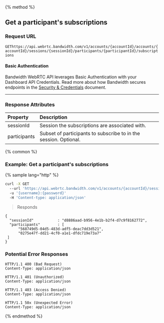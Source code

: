 {% method %}

## Get a participant's subscriptions


### Request URL
<code class="get">GET</code>`https://api.webrtc.bandwidth.com/v1/accounts/{accountId}/accounts/{accountId}/sessions/{sessionId}/participants/{participantId}/subscriptions`

#### Basic Authentication

Bandwidth WebRTC API leverages Basic Authentication with your Dashboard API Credentials. Read more about how Bandwidth secures endpoints in the [Security & Credentials](../../../guides/accountCredentials.md) document.

---


### Response Attributes
| Property                    | Description                                                                                       
|:----------------------------|:--------------------------------------------------------------------------------------------------
| sessionId                   | Session the subscriptions are associated with.                                                    
| participants                | Subset of participants to subscribe to in the session. Optional.                                  



{% common %}

### Example: Get a participant's subscriptions

{% sample lang="http" %}
```bash
curl -X GET 
  --url 'https://api.webrtc.bandwidth.com/v1/accounts/{accountId}/sessions/{sessionId}/participants/{participantId}/subscriptions' 
  -u '{username}:{password}' 
  -H 'Content-type: application/json' 
```

> Responds

```http
{
  "sessionId"           : "d8886aad-b956-4e1b-b2f4-d7c9f8162772",
  "participants"        : [
      "568749d5-04d5-483d-adf5-deac7dd3d521",
      "0275e47f-dd21-4cf0-a1e1-dfdc719e73a7"
 ]
}
```

### Potential Error Responses

```http
HTTP/1.1 400 (Bad Request)
Content-Type: application/json
```

```http
HTTP/1.1 401 (Unauthorized)
Content-Type: application/json
```

```http
HTTP/1.1 403 (Access Denied)
Content-Type: application/json
```

```http
HTTP/1.1 50x (Unexpected Error)
Content-Type: application/json
```

{% endmethod %}